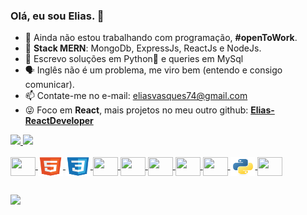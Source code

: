 ### Olá, eu sou Elias. 👋

- 🔭 Ainda não estou trabalhando com programação, **#openToWork**.
- 🌱 **Stack MERN**: MongoDb, ExpressJs, ReactJs e NodeJs.
- 🌲 Escrevo soluções em Python🐍 e queries em MySql
- 🗣 Inglês não é um problema, me viro bem (entendo e consigo comunicar).
- 📫 Contate-me no e-mail: eliasvasques74@gmail.com
- 😜 Foco em **React**, mais projetos no meu outro github: <a href="https://github.com/Elias-ReactDeveloper">**Elias-ReactDeveloper**</a>

<div>
  <a href="https://github.com/EliasVasques">
  <img height="180em" src="https://github-readme-stats.vercel.app/api?username=EliasVasques&show_icons=true&theme=dark&include_all_commits=true&count_private=true"/>
  <img height="180em" src="https://github-readme-stats.vercel.app/api/top-langs/?username=EliasVasques&layout=compact&langs_count=7&theme=dark"/>
</div>
  
 <div style="display: inline_block"><br>
  <img align="center" alt="" height="30" width="40" src="https://cdn.jsdelivr.net/gh/devicons/devicon/icons/javascript/javascript-original.svg" />
  <img align="center" alt="" height="30" width="40" src="https://raw.githubusercontent.com/devicons/devicon/master/icons/html5/html5-original.svg">
  <img align="center" alt="" height="30" width="40" src="https://raw.githubusercontent.com/devicons/devicon/master/icons/css3/css3-original.svg">
  
  <img align="center" alt="" height="30" width="40" src="https://cdn.jsdelivr.net/gh/devicons/devicon/icons/nodejs/nodejs-original.svg" />
  <img align="center" alt="" height="30" width="40" src="https://cdn.jsdelivr.net/gh/devicons/devicon/icons/express/express-original.svg" />
  <img align="center" alt="" height="30" width="40" src="https://cdn.jsdelivr.net/gh/devicons/devicon/icons/mongodb/mongodb-original.svg" />
  <img align="center" alt="" height="30" width="40" src="https://cdn.jsdelivr.net/gh/devicons/devicon/icons/react/react-original.svg" />
  <img align="center" alt="" height="30" width="40" src="https://cdn.jsdelivr.net/gh/devicons/devicon/icons/redux/redux-original.svg" />
 
  <img align="center" alt="" height="30" width="40" src="https://raw.githubusercontent.com/devicons/devicon/master/icons/python/python-original.svg">
  <img align="center" alt="" height="30" width="40" src="https://cdn.jsdelivr.net/gh/devicons/devicon/icons/mysql/mysql-original.svg" />
  
  
</div>
  
##
 
<a href="https://www.linkedin.com/in/eliasvasquesdev/" target="_blank"><img src="https://img.shields.io/badge/-LinkedIn-%230077B5?style=for-the-badge&logo=linkedin&logoColor=white"></a> 

